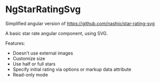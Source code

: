 # NgStarRatingSvg

Simplified angular  version of https://github.com/nashio/star-rating-svg

A basic star rate angular component, using SVG.

Features:
* Doesn't use external images
* Customize size
* Use half or full stars
* Specify initial rating via options or markup data attribute
* Read-only mode
